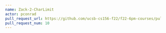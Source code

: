 ```yaml
---
name: Zack-2-CharLimit
actor: pconrad
pull_request_url: https://github.com/ucsb-cs156-f22/f22-6pm-courses/pull/10
pull_request_num: 10
---
```

